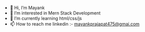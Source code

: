 - 👋 Hi, I’m Mayank
- 👀 I’m interested in Mern Stack Development
- 🌱 I’m currently learning html/css/js
- 📫 How to reach me linkedin :- mayankprajapat475@gmai.com

<!---
mynk9/mynk9 is a ✨ special ✨ repository because its `README.md` (this file) appears on your GitHub profile.
You can click the Preview link to take a look at your changes.
--->

